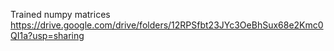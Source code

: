 Trained numpy matrices 
https://drive.google.com/drive/folders/12RPSfbt23JYc3OeBhSux68e2Kmc0QI1a?usp=sharing
